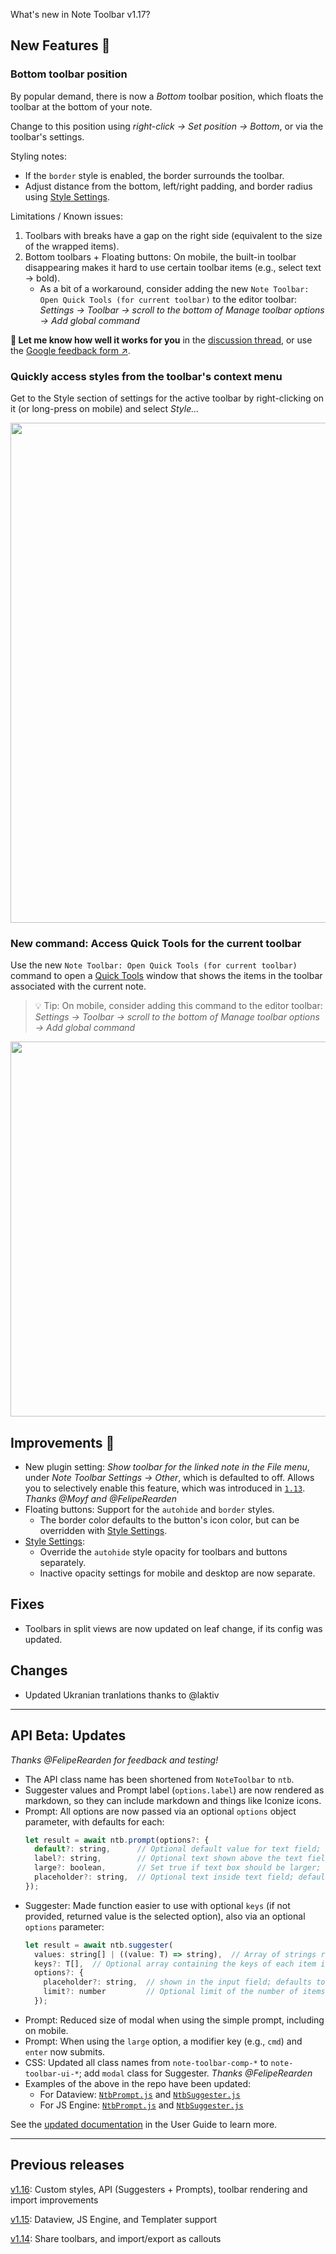 What's new in Note Toolbar v1.17?

## New Features 🎉

### Bottom toolbar position

By popular demand, there is now a _Bottom_ toolbar position, which floats the toolbar at the bottom of your note.

Change to this position using _right-click → Set position → Bottom_, or via the toolbar's settings.

Styling notes:
- If the `border` style is enabled, the border surrounds the toolbar.
- Adjust distance from the bottom, left/right padding, and border radius using [Style Settings](https://github.com/chrisgurney/obsidian-note-toolbar/wiki/Style-Settings-plugin-support).

Limitations / Known issues:
1. Toolbars with breaks have a gap on the right side (equivalent to the size of the wrapped items).
2. Bottom toolbars + Floating buttons: On mobile, the built-in toolbar disappearing makes it hard to use certain toolbar items (e.g., select text → bold).
    - As a bit of a workaround, consider adding the new `Note Toolbar: Open Quick Tools (for current toolbar)` to the editor toolbar: _Settings → Toolbar → scroll to the bottom of Manage toolbar options → Add global command_

**💬 Let me know how well it works for you** in the [discussion thread](https://github.com/chrisgurney/obsidian-note-toolbar/discussions/218), or use the [Google feedback form ↗](https://docs.google.com/forms/d/e/1FAIpQLSeVWHVnookJr8HVQywk5TwupU-p7vkRkSt83Q5jscR6VwpZEQ/viewform?usp=sf_link).

### Quickly access styles from the toolbar's context menu

Get to the Style section of settings for the active toolbar by right-clicking on it (or long-press on mobile) and select _Style..._

<img src="https://github.com/user-attachments/assets/891db591-89b6-4fca-a76b-8bb10b820938" width="800"/>

### New command: Access Quick Tools for the current toolbar

Use the new `Note Toolbar: Open Quick Tools (for current toolbar)` command to open a [Quick Tools](https://github.com/chrisgurney/obsidian-note-toolbar/wiki/Quick-Tools) window that shows the items in the toolbar associated with the current note.

> 💡 Tip: On mobile, consider adding this command to the editor toolbar: _Settings → Toolbar → scroll to the bottom of Manage toolbar options → Add global command_

<img src="https://github.com/user-attachments/assets/6a801ce2-62a8-4930-a880-e1f36f5ee3b7" width="600"/>

## Improvements 🚀

- New plugin setting: _Show toolbar for the linked note in the File menu_, under _Note Toolbar Settings → Other_, which is defaulted to off. Allows you to selectively enable this feature, which was introduced in [`1.13`](https://github.com/chrisgurney/obsidian-note-toolbar/releases/tag/1.13). _Thanks @Moyf and @FelipeRearden_
- Floating buttons: Support for the `autohide` and `border` styles.
  - The border color defaults to the button's icon color, but can be overridden with [Style Settings](https://github.com/chrisgurney/obsidian-note-toolbar/wiki/Style-Settings-plugin-support).
- [Style Settings](https://github.com/chrisgurney/obsidian-note-toolbar/wiki/Style-Settings-plugin-support):
  - Override the `autohide` style opacity for toolbars and buttons separately.
  - Inactive opacity settings for mobile and desktop are now separate.

## Fixes

- Toolbars in split views are now updated on leaf change, if its config was updated.

## Changes

- Updated Ukranian tranlations thanks to @laktiv

---

## API Beta: Updates

_Thanks @FelipeRearden for feedback and testing!_

- The API class name has been shortened from `NoteToolbar` to `ntb`.
- Suggester values and Prompt label (`options.label`) are now rendered as markdown, so they can include markdown and things like Iconize icons.
- Prompt: All options are now passed via an optional `options` object parameter, with defaults for each:
  ```javascript
  let result = await ntb.prompt(options?: {
    default?: string,      // Optional default value for text field; if not provided, no default value is set
    label?: string,        // Optional text shown above the text field, rendered as markdown; default none
    large?: boolean,       // Set true if text box should be larger; if not provided, defaults to false
    placeholder?: string,  // Optional text inside text field; defaults to preset message
  });
  ```
- Suggester: Made function easier to use with optional `keys` (if not provided, returned value is the selected option), also via an optional `options` parameter:
  ```javascript
  let result = await ntb.suggester(
    values: string[] | ((value: T) => string),  // Array of strings representing the text that will be displayed for each item in the suggester prompt. This can also be a function that maps an item to its text representation. Rendered as markdown.
    keys?: T[],  // Optional array containing the keys of each item in the correct order. If not provided, values are returned on selection.
    options?: {
      placeholder?: string,  // shown in the input field; defaults to message
      limit?: number         // Optional limit of the number of items rendered at once (useful to improve performance when displaying large lists). Defaults to no limit.
    });
  ```
- Prompt: Reduced size of modal when using the simple prompt, including on mobile.
- Prompt: When using the `large` option, a modifier key (e.g., `cmd`) and `enter` now submits.
- CSS: Updated all class names from `note-toolbar-comp-*` to `note-toolbar-ui-*`; add `modal` class for Suggester. _Thanks @FelipeRearden_
- Examples of the above in the repo have been updated:
  - For Dataview: [`NtbPrompt.js`](https://github.com/chrisgurney/obsidian-note-toolbar/blob/master/examples/Scripts/Dataview/NtbPrompt.js) and [`NtbSuggester.js`](https://github.com/chrisgurney/obsidian-note-toolbar/blob/master/examples/Scripts/Dataview/NtbSuggester.js)
  -   For JS Engine: [`NtbPrompt.js`](https://github.com/chrisgurney/obsidian-note-toolbar/blob/master/examples/Scripts/JsEngine/NtbPrompt.js) and [`NtbSuggester.js`](https://github.com/chrisgurney/obsidian-note-toolbar/blob/master/examples/Scripts/JsEngine/NtbSuggester.js)

See the [updated documentation](https://github.com/chrisgurney/obsidian-note-toolbar/wiki/Note-Toolbar-API) in the User Guide to learn more.

---

## Previous releases

[v1.16](https://github.com/chrisgurney/obsidian-note-toolbar/releases/tag/1.16.0): Custom styles, API (Suggesters + Prompts), toolbar rendering and import improvements

[v1.15](https://github.com/chrisgurney/obsidian-note-toolbar/releases/tag/1.15.0): Dataview, JS Engine, and Templater support

[v1.14](https://github.com/chrisgurney/obsidian-note-toolbar/releases/tag/1.14.0): Share toolbars, and import/export as callouts